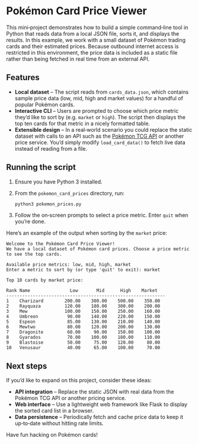 # Pokémon Card Price Viewer

This mini‑project demonstrates how to build a simple command‑line tool in Python
that reads data from a local JSON file, sorts it, and displays the results. In
this example, we work with a small dataset of Pokémon trading cards and their
estimated prices. Because outbound internet access is restricted in this
environment, the price data is included as a static file rather than being
fetched in real time from an external API.

## Features

* **Local dataset** – The script reads from `cards_data.json`, which contains
  sample price data (low, mid, high and market values) for a handful of
  popular Pokémon cards.
* **Interactive CLI** – Users are prompted to choose which price metric they’d
  like to sort by (e.g. `market` or `high`). The script then displays the top
  ten cards for that metric in a nicely formatted table.
* **Extensible design** – In a real‑world scenario you could replace the
  static dataset with calls to an API such as the [Pokémon TCG
  API](https://docs.pokemontcg.io/) or another price service. You’d simply
  modify `load_card_data()` to fetch live data instead of reading from a file.

## Running the script

1. Ensure you have Python 3 installed.
2. From the `pokemon_card_prices` directory, run:

   ```bash
   python3 pokemon_prices.py
   ```

3. Follow the on‑screen prompts to select a price metric. Enter `quit` when
   you’re done.

Here’s an example of the output when sorting by the `market` price:

```
Welcome to the Pokémon Card Price Viewer!
We have a local dataset of Pokémon card prices. Choose a price metric to see the top cards.

Available price metrics: low, mid, high, market
Enter a metric to sort by (or type 'quit' to exit): market

Top 10 cards by market price:

Rank Name               Low       Mid      High    Market
------------------------------------------------------------
1    Charizard        200.00    300.00    500.00    350.00
2    Rayquaza         120.00    180.00    300.00    200.00
3    Mew              100.00    150.00    250.00    160.00
4    Umbreon           90.00    140.00    220.00    150.00
5    Espeon            85.00    130.00    210.00    140.00
6    Mewtwo            80.00    120.00    200.00    130.00
7    Dragonite         60.00     90.00    150.00    100.00
8    Gyarados          70.00    100.00    180.00    110.00
9    Blastoise         50.00     75.00    120.00     80.00
10   Venusaur          40.00     65.00    100.00     70.00
```

## Next steps

If you’d like to expand on this project, consider these ideas:

* **API integration** – Replace the static JSON with real data from the
  Pokémon TCG API or another pricing service.
* **Web interface** – Use a lightweight web framework like Flask to display
  the sorted card list in a browser.
* **Data persistence** – Periodically fetch and cache price data to keep it
  up‑to‑date without hitting rate limits.

Have fun hacking on Pokémon cards!
